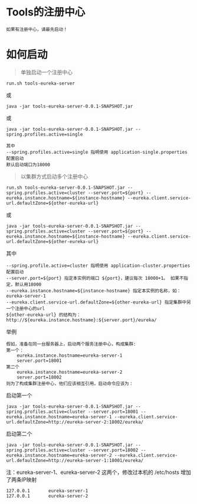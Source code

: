 # Tools的注册中心

    如果有注册中心，请最先启动！

# 如何启动

>单独启动一个注册中心

``` shell
run.sh tools-eureka-server
```
或
``` shell
java -jar tools-eureka-server-0.0.1-SNAPSHOT.jar
```
或
``` shell
java -jar tools-eureka-server-0.0.1-SNAPSHOT.jar --spring.profiles.active=single
```

    其中
    --spring.profiles.active=single 指明使用 application-single.properties 配置启动
    默认启动端口为18000

>以集群方式启动多个注册中心

``` shell
run.sh tools-eureka-server-0.0.1-SNAPSHOT.jar --spring.profiles.active=cluster --server.port=${port} --eureka.instance.hostname=${instance-hostname} --eureka.client.service-url.defaultZone=${other-eureka-url}
```
或
``` shell
java -jar tools-eureka-server-0.0.1-SNAPSHOT.jar --spring.profiles.active=cluster --server.port=${port} --eureka.instance.hostname=${instance-hostname} --eureka.client.service-url.defaultZone=${other-eureka-url}
```

其中
    
    --spring.profile.active=cluster 指明使用 application-cluster.properties 配置启动
    --server.port=${port} 指定本实例的端口 ${port}，建议每次 18000+1。 如果不指定，默认用18000
    --eureka.instance.hostname=${instance-hostname} 指定本实例的名称，如：eureka-server-1
    --eureka.client.service-url.defaultZone=${other-eureka-url} 指定集群中另一个注册中心的url
    ${other-eureka-url} 的结构为：http://${eureka.instance.hostname}:${server.port}/eureka/
    
举例
 
    假如，准备在同一台服务器上，启动两个服务注册中心，构成集群:
    第一个：
        eureka.instance.hostname=eureka-server-1
        server.port=18001
    第二个
        eureka.instance.hostname=eureka-server-2
        server.port=18002
    则为了构成集群注册中心，他们应该相互引用，启动命令应该为：

启动第一个 
    
``` shell
java -jar tools-eureka-server-0.0.1-SNAPSHOT.jar --spring.profiles.active=cluster --server.port=18001 --eureka.instance.hostname=eureka-server-1 --eureka.client.service-url.defaultZone=http://eureka-server-2:18002/eureka/
```
 
启动第二个
    
``` shell
java -jar tools-eureka-server-0.0.1-SNAPSHOT.jar --spring.profiles.active=cluster --server.port=18002 --eureka.instance.hostname=eureka-server-2 --eureka.client.service-url.defaultZone=http://eureka-server-1:18001/eureka/
```
 
注：eureka-server-1、eureka-server-2 这两个，修改过本机的 /etc/hosts 增加了两条IP映射
``` shell
127.0.0.1       eureka-server-1
127.0.0.1       eureka-server-2
```
